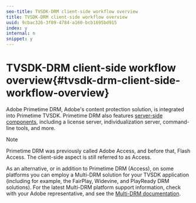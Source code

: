 ```yaml
---
seo-title: TVSDK-DRM client-side workflow overview
title: TVSDK-DRM client-side workflow overview
uuid: 9cbac326-3f09-4784-a160-bcb1695bd915
index: y
internal: n
snippet: y
---
```


# TVSDK-DRM client-side workflow overview{#tvsdk-drm-client-side-workflow-overview}

Adobe Primetime DRM, Adobe's content protection solution, is integrated into Primetime TVSDK. Primetime DRM also features [server-side components](http://help.adobe.com/en_US/primetime/drm/index.html#concept-Adobe_Primetime_DRM_53_Guides), including a license server, individualization server, command-line tools, and more.

>[!NOTE]
>
>Primetime DRM was previously called Adobe Access, and before that, Flash Access. The client-side aspect is still referred to as Access.

As an alternative, or in addition to Primetime DRM (Access), on some platforms you can employ a Multi-DRM solution for your TVSDK application (including for example, the FairPlay, Widevine, and PlayReady DRM solutions). For the latest Multi-DRM platform support information, check with your Adobe representative, and see the [Multi-DRM documentation](http://help.adobe.com/en_US/primetime/drm/multi-drm-workflows/). 
